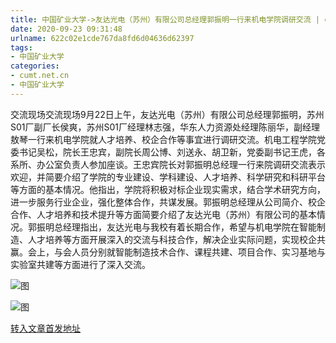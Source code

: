 ```yaml
---
title: 中国矿业大学->友达光电（苏州）有限公司总经理郭振明一行来机电学院调研交流 | cumt.net.cn
date: 2020-09-23 09:31:48
urlname: 622c02e1cde767da8fd6d04636d62397
tags: 
- 中国矿业大学
categories:
- cumt.net.cn
- 中国矿业大学
---
```

交流现场交流现场9月22日上午，友达光电（苏州）有限公司总经理郭振明，苏州S01厂副厂长侯爽，苏州S01厂经理林志强，华东人力资源处经理陈丽华，副经理敖琴一行来机电学院就人才培养、校企合作等事宜进行调研交流。机电工程学院党委书记吴松，院长王忠宾，副院长周公博、刘送永、胡卫新，党委副书记王虎，各系所、办公室负责人参加座谈。王忠宾院长对郭振明总经理一行来院调研交流表示欢迎，并简要介绍了学院的专业建设、学科建设、人才培养、科学研究和科研平台等方面的基本情况。他指出，学院将积极对标企业现实需求，结合学术研究方向，进一步服务行业企业，强化整体合作，共谋发展。郭振明总经理从公司简介、校企合作、人才培养和技术提升等方面简要介绍了友达光电（苏州）有限公司的基本情况。郭振明总经理指出，友达光电与我校有着长期合作，希望与机电学院在智能制造、人才培养等方面开展深入的交流与科技合作，解决企业实际问题，实现校企共赢。会上，与会人员分别就智能制造技术合作、课程共建、项目合作、实习基地与实验室共建等方面进行了深入交流。

![图](http://xwzx.cumt.edu.cn/_upload/article/images/bb/1a/e65f01554e5a97a859adebf4c8d3/dceee55f-d667-4a3d-a00c-a6941a0012ae.jpg)

![图](http://xwzx.cumt.edu.cn/_upload/article/images/bb/1a/e65f01554e5a97a859adebf4c8d3/a2cda2e7-a48c-498d-bc45-a8b4ce17cf3f.jpg)

[转入文章首发地址](http://xwzx.cumt.edu.cn/c8/40/c523a575552/page.htm)